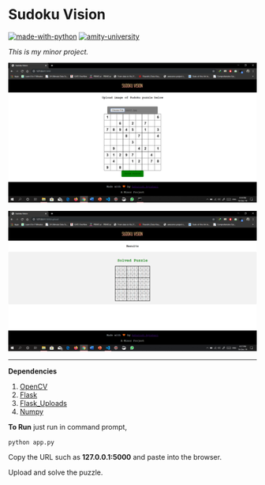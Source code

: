 # Sudoku Vision
[![made-with-python](https://img.shields.io/badge/Made%20with-Python-1f425f.svg)](https://www.python.org/)
[![amity-university](https://img.shields.io/badge/Amity%20University-College%20Project-blue)](https://www.amity.edu/lucknow/)


_This is my minor project._



![alt text](https://github.com/AshuMaths1729/Sudoku-Vision/blob/master/OP2.png "Screenshot of home page")


![alt text](https://github.com/AshuMaths1729/Sudoku-Vision/blob/master/OP3.png "Screenshot of results page")

___
**Dependencies**
1. [OpenCV](https://pypi.org/project/opencv-python/)
2. [Flask](https://pypi.org/project/Flask/)
3. [Flask_Uploads](https://pypi.org/project/Flask-Uploads/)
4. [Numpy](https://pypi.org/project/numpy/)



**To Run** 
just run in command prompt,
```
python app.py
```
Copy the URL such as **127.0.0.1:5000** and paste into the browser.

Upload and solve the puzzle.
